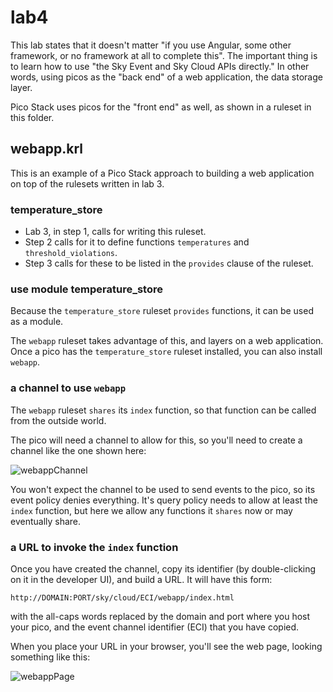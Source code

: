 # lab4

This lab states that it doesn't matter "if you use Angular, some other framework, or no framework at all to complete this". 
The important thing is to learn how to use "the Sky Event and Sky Cloud APIs directly." 
In other words, using picos as the "back end" of a web application, the data storage layer.

Pico Stack uses picos for the "front end" as well, as shown in a ruleset in this folder.

## webapp.krl

This is an example of a Pico Stack approach to building a web application on top of the rulesets written in lab 3.

### temperature_store

- Lab 3, in step 1, calls for writing this ruleset.
- Step 2 calls for it to define functions `temperatures` and `threshold_violations`.
- Step 3 calls for these to be listed in the `provides` clause of the ruleset.

### use module temperature_store

Because the `temperature_store` ruleset `provides` functions, it can be used as a module.

The `webapp` ruleset takes advantage of this, and layers on a web application.
Once a pico has the `temperature_store` ruleset installed, you can also install `webapp`.

### a channel to use `webapp`

The `webapp` ruleset `shares` its `index` function, so that function  can be called from the outside world.

The pico will need a channel to allow for this, so you'll need to create a channel like the one shown here:

![webappChannel](https://github.com/b1conrad/PicoStack/assets/19273926/a4c9c6d8-f48c-4c64-b263-99a73751f657)

You won't expect the channel to be used to send events to the pico, so its event policy denies everything.
It's query policy needs to allow at least the `index` function, but here we allow any functions it `shares` now or may eventually share.

### a URL to invoke the `index` function

Once you have created the channel, copy its identifier (by double-clicking on it in the developer UI),
and build a URL. It will have this form:

`http://DOMAIN:PORT/sky/cloud/ECI/webapp/index.html`

with the all-caps words replaced by the domain and port where you host your pico, and the event channel identifier (ECI) that you have copied.

When you place your URL in your browser, you'll see the web page, looking something like this:

![webappPage](https://github.com/b1conrad/PicoStack/assets/19273926/3723efa4-b5b4-4f0d-aa93-b1fe1c5bfbe5)
